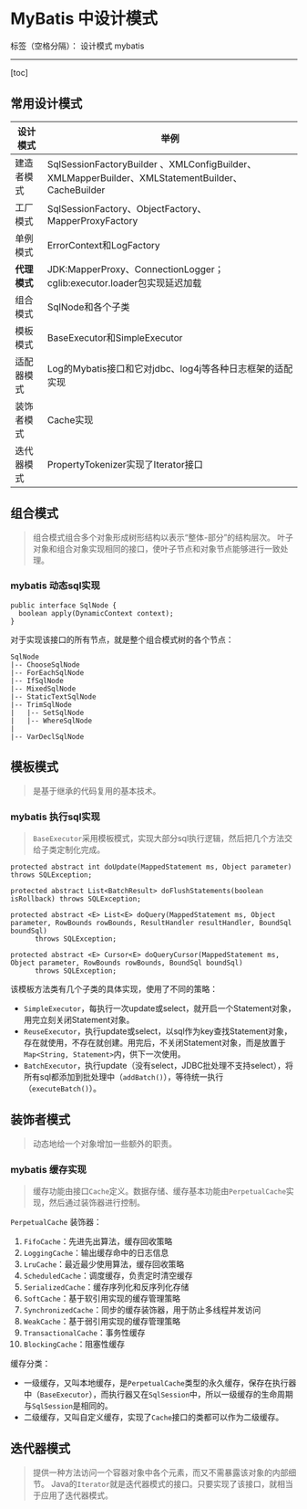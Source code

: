 # MyBatis 中设计模式 

标签（空格分隔）： 设计模式 mybatis

---

[toc]

## 常用设计模式

|设计模式|举例|
|---|---|
|建造者模式|SqlSessionFactoryBuilder 、XMLConfigBuilder、XMLMapperBuilder、XMLStatementBuilder、CacheBuilder|
|工厂模式|SqlSessionFactory、ObjectFactory、MapperProxyFactory|
|单例模式|ErrorContext和LogFactory|
|**代理模式**|JDK:MapperProxy、ConnectionLogger；cglib:executor.loader包实现延迟加载|
|组合模式|SqlNode和各个⼦类|
|模板模式|BaseExecutor和SimpleExecutor|
|适配器模式|Log的Mybatis接⼝和它对jdbc、log4j等各种⽇志框架的适配实现|
|装饰者模式|Cache实现|
|迭代器模式|PropertyTokenizer实现了Iterator接口|

## 组合模式
> 组合模式组合多个对象形成树形结构以表⽰“整体-部分”的结构层次。
> 叶⼦对象和组合对象实现相同的接⼝，使叶⼦节点和对象节点能够进⾏⼀致处理。

### mybatis 动态sql实现

```
public interface SqlNode {
  boolean apply(DynamicContext context);
}
```

对于实现该接⼝的所有节点，就是整个组合模式树的各个节点：

```
SqlNode
|-- ChooseSqlNode
|-- ForEachSqlNode
|-- IfSqlNode
|-- MixedSqlNode
|-- StaticTextSqlNode
|-- TrimSqlNode
|   |-- SetSqlNode
|   |-- WhereSqlNode
|
|-- VarDeclSqlNode
```

## 模板模式
> 是基于继承的代码复用的基本技术。

### mybatis 执行sql实现
> `BaseExecutor`采用模板模式，实现大部分sql执行逻辑，然后把几个方法交给子类定制化完成。

```
protected abstract int doUpdate(MappedStatement ms, Object parameter) throws SQLException;

protected abstract List<BatchResult> doFlushStatements(boolean isRollback) throws SQLException;

protected abstract <E> List<E> doQuery(MappedStatement ms, Object parameter, RowBounds rowBounds, ResultHandler resultHandler, BoundSql boundSql)
      throws SQLException;

protected abstract <E> Cursor<E> doQueryCursor(MappedStatement ms, Object parameter, RowBounds rowBounds, BoundSql boundSql)
      throws SQLException;
```

该模板⽅法类有⼏个⼦类的具体实现，使⽤了不同的策略：

- `SimpleExecutor`，每执⾏⼀次update或select，就开启⼀个Statement对象，⽤完⽴刻关闭Statement对象。
- `ReuseExecutor`，执⾏update或select，以sql作为key查找Statement对象，存在就使⽤，不存在就创建。⽤完后，不关闭Statement对象，⽽是放置于`Map<String, Statement>`内，供下⼀次使⽤。
- `BatchExecutor`，执⾏update（没有select，JDBC批处理不⽀持select），将所有sql都添加到批处理中（`addBatch()`），等待统⼀执⾏（`executeBatch()`）。

## 装饰者模式
> 动态地给⼀个对象增加⼀些额外的职责。

### mybatis 缓存实现
> 缓存功能由接口`Cache`定义。数据存储、缓存基本功能由`PerpetualCache`实现，然后通过装饰器进行控制。

`PerpetualCache` 装饰器：

1. `FifoCache`：先进先出算法，缓存回收策略
2. `LoggingCache`：输出缓存命中的⽇志信息
3. `LruCache`：最近最少使⽤算法，缓存回收策略
4. `ScheduledCache`：调度缓存，负责定时清空缓存
5. `SerializedCache`：缓存序列化和反序列化存储
6. `SoftCache`：基于软引⽤实现的缓存管理策略
7. `SynchronizedCache`：同步的缓存装饰器，⽤于防⽌多线程并发访问
8. `WeakCache`：基于弱引⽤实现的缓存管理策略
9. `TransactionalCache`：事务性缓存
10. `BlockingCache`：阻塞性缓存

缓存分类：

- ⼀级缓存，⼜叫本地缓存，是`PerpetualCache`类型的永久缓存，保存在执⾏器中（`BaseExecutor`），⽽执⾏器⼜在`SqlSession`中，所以⼀级缓存的⽣命周期与`SqlSession`是相同的。
- ⼆级缓存，⼜叫⾃定义缓存，实现了`Cache`接⼝的类都可以作为⼆级缓存。

## 迭代器模式
> 提供⼀种⽅法访问⼀个容器对象中各个元素，⽽⼜不需暴露该对象的内部细节。
> Java的`Iterator`就是迭代器模式的接⼝。只要实现了该接⼝，就相当于应⽤了迭代器模式。

